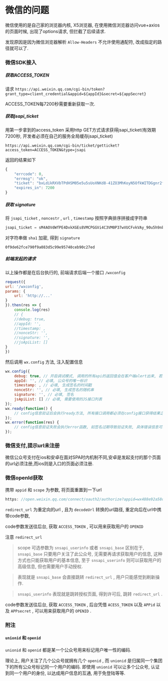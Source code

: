 <!--
Created: Mon Aug 26 2019 15:19:17 GMT+0800 (China Standard Time)
Modified: Mon Aug 26 2019 15:19:17 GMT+0800 (China Standard Time)
-->
# 微信的问题

微信使用的是自己家的浏览器内核, X5浏览器, 在使用微信浏览器访问vue+axios的页面时候, 出现了options请求, 但拦截了后续请求. 

发现原因是因为微信浏览器解析 `Allow-Headers` 不允许使用通配符, 改成指定的路径就可以了. 

### 微信SDK接入

##### 获取ACCESS_TOKEN

请求 `https://api.weixin.qq.com/cgi-bin/token?grant_type=client_credential&appid=${appId}&secret=${appSecret}` 

ACCESS_TOKEN每7200秒需要重新获取一次. 

##### 获取jsapi_ticket

用第一步拿到的access_token 采用http GET方式请求获得jsapi_ticket(有效期7200秒, 开发者必须在自己的服务全局缓存jsapi_ticket)

`https://api.weixin.qq.com/cgi-bin/ticket/getticket?access_token=ACCESS_TOKEN&type=jsapi` 

返回的结果如下

``` js
{
    "errcode": 0,
    "errmsg": "ok",
    "ticket": "bxLdikRXVbTPdHSM05e5u5sUoXNKd8-41ZO3MhKoyN5OfkWITDGgnr2fwJ0m9E8NYzWKVZvdVtaUgWvsdshFKA",
    "expires_in": 7200
}
```

##### 获取 signature

将 `jsapi_ticket` , `noncestr` , `url` , `timestamp` 按照字典排序拼接成字符串

``` js
jsapi_ticket = sM4AOVdWfPE4DxkXGEs8VMCPGGVi4C3VM0P37wVUCFvkVAy_90u5h9nbSlYy3 - Sl - HhTdfl2fzFy1AOcHKP7qg & noncestr = Wm3WZYTPz0wzccnW× tamp = 1414587457 & url = http: //mp.weixin.qq.com?params=value
```

对字符串做 `sha1` 加密, 得到 `signature` 

`0f9de62fce790f9a083d5c99e95740ceb90c27ed` 

##### 前端发起的请求

以上操作都是在后台执行的, 前端请求后端一个接口 `/wxconfig` 

``` js
request({
url: '/wxconfig',
params: {
    url: 'http://...'
}
}).then(res => {
    console.log(res)
    // {
    //debug: true, 
    //appId: '', 
    //timestamp: , 
    //nonceStr: '', 
    //signature: '', 
    //jsApiList: [] 
}
})
```

然后调用 `wx.config` 方法, 注入配置信息

``` js
wx.config({
    debug: true, // 开启调试模式, 调用的所有api的返回值会在客户端alert出来, 若要查看传入的参数, 可以在pc端打开, 参数信息会通过log打出, 仅在pc端时才会打印。 
    appId: '', // 必填, 公众号的唯一标识
    timestamp: , // 必填, 生成签名的时间戳
    nonceStr: '', // 必填, 生成签名的随机串
    signature: '', // 必填, 签名
    jsApiList: [] // 必填, 需要使用的JS接口列表
});
wx.ready(function() {
    // config信息验证后会执行ready方法, 所有接口调用都必须在config接口获得结果之后, config是一个客户端的异步操作, 所以如果需要在页面加载时就调用相关接口, 则须把相关接口放在ready函数中调用来确保正确执行。 对于用户触发时才调用的接口, 则可以直接调用, 不需要放在ready函数中。 
});
wx.error(function(res) {
    // config信息验证失败会执行error函数, 如签名过期导致验证失败, 具体错误信息可以打开config的debug模式查看, 也可以在返回的res参数中查看, 对于SPA可以在这里更新签名。 
});
```

### 微信支付,提示url未注册

微信公众号支付在ios和安卓在面对SPA时内机制不同,安卓是发起支付的那个页面的url必须注册,而ios则是入口的页面必须注册.

### 微信openId获取

携带 `appid` 和 `scope` 为参数, 将页面重置到一下url

``` js
https: //open.weixin.qq.com/connect/oauth2/authorize?appid=wx488e92a58d28ac83&redirect_uri=https%3a%2f%2ffile.10010sh.cn%2fWeiting%2f&response_type=code&scope=snsapi_base&state=123#wechat_redirects
```

`redirect_url` 为重定向的url , 且为 `decodeUrl` 转换的url路径, 重定向后在url中携带code参数, 

code参数发送往后台, 获取 `ACCESS_TOKEN` , 可以用来获取用户的 `OPENID` 

注意 `redirect_url` 

> scope 可选参数为 `snsapi_userinfo` 或者 `snsapi_base` 区别在于, `snsapi_base` 只要用户关注了此公众号, 无需要再请求获取用户的信息, 这种方式也只能获取用户的基本信息, 至于 `snsapi_userinfo` 则可以获取用户的高级信息, 但也需要用户手动授权. 

> 表现就是 `snsapi_base` 会直接跳转 `redirect_url` , 用户只能感觉到刷新操作. 

> `snsapi_userinfo` 表现就是跳转授权页面, 得到许可后, 跳转 `redirect_url` . 

code参数发送往后台, 获取 `ACCESS_TOKEN` , 后台凭借 `ACESS_TOKEN` 以及 `APPid` 以及 `APPsecret` , 可以用来获取用户的 `OPENID` . 

### 附注

#### `unionid` 和 `openid` 

`unionid` 和 `openid` 都是某一个公众号用来标记用户唯一性的编码. 

理论上, 用户关注了几个公众号就拥有几个 `openid` , 而 `unionid` 是归属同一个集团下的所有公众号标记同一个用户的编码. 即使用 `unionid` 可以让多个公众号, 认证到同一个用户的身份, 以达成用户信息的互通, 用于免登陆等等. 

